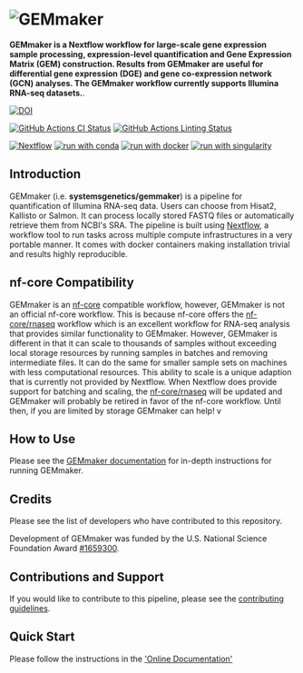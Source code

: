 # ![GEMmaker](docs/images/GEMmaker-logo-sm.png)

**GEMmaker is a Nextflow workflow for large-scale gene expression sample processing, expression-level quantification and Gene Expression Matrix (GEM) construction. Results from GEMmaker are useful for differential gene expression (DGE) and gene co-expression network (GCN) analyses. The GEMmaker workflow currently supports Illumina RNA-seq datasets.**.

[![DOI](https://zenodo.org/badge/114067776.svg)](https://zenodo.org/badge/latestdoi/114067776)

[![GitHub Actions CI Status](https://github.com/systemsgenetics/gemmaker/workflows/nf-core%20CI/badge.svg)](https://github.com/systemsgenetics/gemmaker/actions?query=workflow%3A%22nf-core+CI%22)
[![GitHub Actions Linting Status](https://github.com/systemsgenetics/gemmaker/workflows/nf-core%20linting/badge.svg)](https://github.com/systemsgenetics/gemmaker/actions?query=workflow%3A%22nf-core+linting%22)

[![Nextflow](https://img.shields.io/badge/nextflow%20DSL2-%E2%89%A521.04.0-23aa62.svg?labelColor=000000)](https://www.nextflow.io/)
[![run with conda](http://img.shields.io/badge/run%20with-conda-3EB049?labelColor=000000&logo=anaconda)](https://docs.conda.io/en/latest/)
[![run with docker](https://img.shields.io/badge/run%20with-docker-0db7ed?labelColor=000000&logo=docker)](https://www.docker.com/)
[![run with singularity](https://img.shields.io/badge/run%20with-singularity-1d355c.svg?labelColor=000000)](https://sylabs.io/docs/)

## Introduction

GEMmaker (i.e. **systemsgenetics/gemmaker**) is a pipeline for quantification of Illumina RNA-seq data. Users can choose from Hisat2, Kallisto or Salmon. It can process locally stored FASTQ files or automatically retrieve them from NCBI's SRA.  The pipeline is built using [Nextflow](https://www.nextflow.io), a workflow tool to run tasks across multiple compute infrastructures in a very portable manner. It comes with docker containers making installation trivial and results highly reproducible.

## nf-core Compatibility

GEMmaker is an [nf-core](https://nf-co.re/) compatible workflow, however, GEMmaker is not an official nf-core workflow.  This is because nf-core offers the [nf-core/rnaseq](https://nf-co.re/rnaseq) workflow which is an excellent workflow for RNA-seq analysis that provides similar functionality to GEMmaker.  However, GEMmaker is different in that it can scale to thousands of samples without exceeding local storage resources by running samples in batches and removing intermediate files.  It can do the same for smaller sample sets on machines with less computational resources.  This ability to scale is a unique adaption that is currently not provided by Nextflow.   When Nextflow does provide support for batching and scaling, the [nf-core/rnaseq](https://nf-co.re/rnaseq) will be updated and GEMmaker will probably be retired in favor of the nf-core workflow. Until then, if you are limited by storage GEMmaker can help!
v

## How to Use

Please see the [GEMmaker documentation](https://gemmaker.readthedocs.io/en/latest/) for in-depth instructions for running GEMmaker.

## Credits

Please see the list of developers who have contributed to this repository.

Development of GEMmaker was funded by the U.S. National Science Foundation Award [#1659300](https://www.nsf.gov/awardsearch/showAward?AWD_ID=1659300&HistoricalAwards=false).

## Contributions and Support

If you would like to contribute to this pipeline, please see the [contributing guidelines](.github/CONTRIBUTING.md).

## Quick Start

Please follow the instructions in the ['Online Documentation'](https://gemmaker.readthedocs.io/en/latest/)
